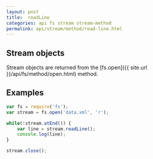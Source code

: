 ```yaml
---
layout: post
title:  readLine
categories: api fs stream stream-method
permalink: api/stream/method/read-line.html
---
```


## Stream objects

Stream objects are returned from the [fs.open]({{ site.url }}/api/fs/method/open.html) method.

## Examples

```javascript
var fs = require('fs');
var stream = fs.open('data.xml', 'r');

while(!stream.atEnd()) {
    var line = stream.readLine();
    console.log(line);
}

stream.close();
```








